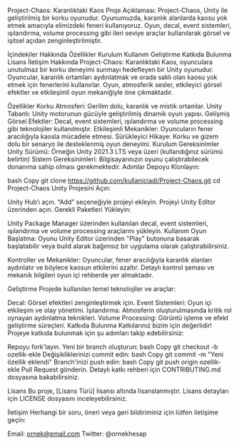 Project-Chaos: Karanlıktaki Kaos
Proje Açıklaması:
Project-Chaos, Unity ile geliştirilmiş bir korku oyunudur. Oyunumuzda, karanlık alanlarda kaosu yok etmek amacıyla elimizdeki feneri kullanıyoruz. Oyun, decal, event sistemleri, ışılandırma, volume processing gibi ileri seviye araçlar kullanılarak görsel ve işitsel açıdan zenginleştirilmiştir.

İçindekiler
Hakkında
Özellikler
Kurulum
Kullanım
Geliştirme
Katkıda Bulunma
Lisans
İletişim
Hakkında
Project-Chaos: Karanlıktaki Kaos, oyunculara unutulmaz bir korku deneyimi sunmayı hedefleyen bir Unity oyunudur. Oyuncular, karanlık ortamları aydınlatmak ve orada saklı olan kaosu yok etmek için fenerlerini kullanırlar. Oyun, atmosferik sesler, etkileyici görsel efektler ve etkileşimli oyun mekaniğiyle öne çıkmaktadır.

Özellikler
Korku Atmosferi: Gerilim dolu, karanlık ve mistik ortamlar.
Unity Tabanlı: Unity motorunun gücüyle geliştirilmiş dinamik oyun yapısı.
Gelişmiş Görsel Efektler: Decal, event sistemleri, ışılandırma ve volume processing gibi teknolojiler kullanılmıştır.
Etkileşimli Mekanikler: Oyuncuların fener aracılığıyla kaosla mücadele etmesi.
Sürükleyici Hikaye: Korku ve gizem dolu bir senaryo ile desteklenmiş oyun deneyimi.
Kurulum
Gereksinimler
Unity Sürümü: Örneğin Unity 2021.3 LTS veya üzeri (kullandığınız sürümü belirtin)
Sistem Gereksinimleri: Bilgisayarınızın oyunu çalıştırabilecek donanıma sahip olması gerekmektedir.
Adımlar
Depoyu Klonlayın:

bash
Copy
git clone https://github.com/kullaniciadi/Project-Chaos.git
cd Project-Chaos
Unity Projesini Açın:

Unity Hub’ı açın.
“Add” seçeneğiyle projeyi ekleyin.
Projeyi Unity Editor üzerinden açın.
Gerekli Paketleri Yükleyin:

Unity Package Manager üzerinden kullanılan decal, event sistemleri, ışılandırma ve volume processing araçlarını yükleyin.
Kullanım
Oyun Başlatma:
Oyunu Unity Editor üzerinden "Play" butonuna basarak başlatabilir veya build alarak bağımsız bir uygulama olarak çalıştırabilirsiniz.

Kontroller ve Mekanikler:
Oyuncular, fener aracılığıyla karanlık alanları aydınlatır ve böylece kaosun etkilerini azaltır. Detaylı kontrol şeması ve mekanik bilgileri oyun içi rehberde yer almaktadır.

Geliştirme
Projede kullanılan temel teknolojiler ve araçlar:

Decal: Görsel efektleri zenginleştirmek için.
Event Sistemleri: Oyun içi etkileşim ve olay yönetimi.
Işılandırma: Atmosferin oluşturulmasında kritik rol oynayan aydınlatma teknikleri.
Volume Processing: Görüntü işleme ve efekt geliştirme süreçleri.
Katkıda Bulunma
Katkılarınız bizim için değerlidir! Projeye katkıda bulunmak için şu adımları takip edebilirsiniz:

Repoyu fork'layın.
Yeni bir branch oluşturun:
bash
Copy
git checkout -b ozellik-ekle
Değişikliklerinizi commit edin:
bash
Copy
git commit -m "Yeni özellik eklendi"
Branch'inizi push edin:
bash
Copy
git push origin ozellik-ekle
Pull Request gönderin.
Detaylı katkı rehberi için CONTRIBUTING.md dosyasına bakabilirsiniz.

Lisans
Bu proje, [Lisans Türü] lisansı altında lisanslanmıştır. Lisans detayları için LICENSE dosyasını inceleyebilirsiniz.

İletişim
Herhangi bir soru, öneri veya geri bildiriminiz için lütfen iletişime geçin:

Email: ornek@email.com
Twitter: @ornekhesap
